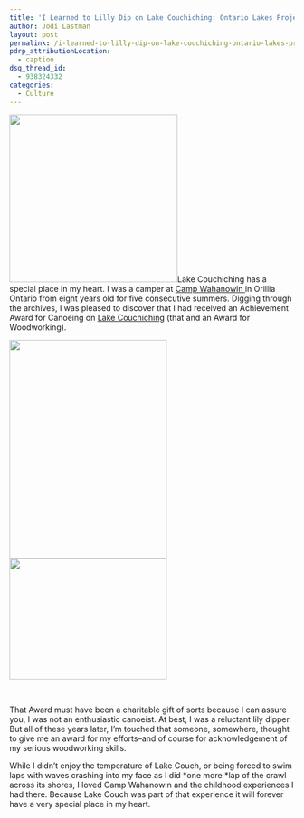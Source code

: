 ```yaml
---
title: 'I Learned to Lilly Dip on Lake Couchiching: Ontario Lakes Project'
author: Jodi Lastman
layout: post
permalink: /i-learned-to-lilly-dip-on-lake-couchiching-ontario-lakes-project/
pdrp_attributionLocation:
  - caption
dsq_thread_id:
  - 938324332
categories:
  - Culture
---
```

<p style="text-align: left;">
  <img class="aligncenter  wp-image-10182" title="Couchiching" src="http://hypenotic.com/wordpress/wp-content/uploads/2012/11/Couchiching.png" alt="" width="297" height="297" />Lake Couchiching has a special place in my heart. I was a camper at <a href="http://www.wahanowin.com/about">Camp Wahanowin </a>in Orillia Ontario from eight years old for five consecutive summers. Digging through the archives, I was pleased to discover that I had received an Achievement Award for Canoeing on <a href="http://en.wikipedia.org/wiki/Lake_Couchiching">Lake Couchiching</a> (that and an Award for Woodworking).
</p>

<img class="wp-image-10178 alignleft" title="JodiCertificate" src="http://hypenotic.com/wordpress/wp-content/uploads/2012/11/JodiCertificate-580x807.png" alt="" width="278" height="387" /><img class="wp-image-10179 alignleft" title="Jodi" src="http://hypenotic.com/wordpress/wp-content/uploads/2012/11/Jodi-580x447.png" alt="" width="278" height="214" />

&nbsp;

That Award must have been a charitable gift of sorts because I can assure you, I was not an enthusiastic canoeist. At best, I was a reluctant lily dipper. But all of these years later, I&#8217;m touched that someone, somewhere, thought to give me an award for my efforts&#8211;and of course for acknowledgement of my serious woodworking skills.

While I didn&#8217;t enjoy the temperature of Lake Couch, or being forced to swim laps with waves crashing into my face as I did *one more *lap of the crawl across its shores, I loved Camp Wahanowin and the childhood experiences I had there. Because Lake Couch was part of that experience it will forever have a very special place in my heart.
